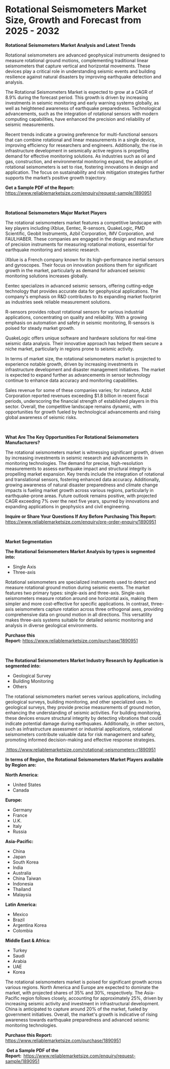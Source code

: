 <p><h1>Rotational Seismometers Market Size, Growth and Forecast from 2025 - 2032</h1></p><p><strong>Rotational Seismometers Market Analysis and Latest Trends</strong></p>
<p><p>Rotational seismometers are advanced geophysical instruments designed to measure rotational ground motions, complementing traditional linear seismometers that capture vertical and horizontal movements. These devices play a critical role in understanding seismic events and building resilience against natural disasters by improving earthquake detection and analysis.</p><p>The Rotational Seismometers Market is expected to grow at a CAGR of 8.9% during the forecast period. This growth is driven by increasing investments in seismic monitoring and early warning systems globally, as well as heightened awareness of earthquake preparedness. Technological advancements, such as the integration of rotational sensors with modern computing capabilities, have enhanced the precision and reliability of seismic measurements.</p><p>Recent trends indicate a growing preference for multi-functional sensors that can combine rotational and linear measurements in a single device, improving efficiency for researchers and engineers. Additionally, the rise in infrastructure development in seismically active regions is propelling demand for effective monitoring solutions. As industries such as oil and gas, construction, and environmental monitoring expand, the adoption of rotational seismometers is set to rise, fostering innovations in design and application. The focus on sustainability and risk mitigation strategies further supports the market’s positive growth trajectory.</p></p>
<p><strong>Get a Sample PDF of the Report:&nbsp;</strong> <a href="https://www.reliablemarketsize.com/enquiry/request-sample/1890951?utm_campaign=3448&utm_medium=2&utm_source=Github&utm_content=ia&utm_term=12042025&utm_id=rotational-seismometers">https://www.reliablemarketsize.com/enquiry/request-sample/1890951</a></p>
<p>&nbsp;</p>
<p><strong>Rotational Seismometers Major Market Players</strong></p>
<p><p>The rotational seismometers market features a competitive landscape with key players including iXblue, Eentec, R-sensors, QuakeLogic, PMD Scientific, Geobit Instruments, Azbil Corporation, IMV Corporation, and FAULHABER. These companies are engaged in the design and manufacture of precision instruments for measuring rotational motions, essential for earthquake monitoring and seismic research.</p><p>iXblue is a French company known for its high-performance inertial sensors and gyroscopes. Their focus on innovation positions them for significant growth in the market, particularly as demand for advanced seismic monitoring solutions increases globally. </p><p>Eentec specializes in advanced seismic sensors, offering cutting-edge technology that provides accurate data for geophysical applications. The company's emphasis on R&D contributes to its expanding market footprint as industries seek reliable measurement solutions.</p><p>R-sensors provides robust rotational sensors for various industrial applications, concentrating on quality and reliability. With a growing emphasis on automation and safety in seismic monitoring, R-sensors is poised for steady market growth.</p><p>QuakeLogic offers unique software and hardware solutions for real-time seismic data analysis. Their innovative approach has helped them secure a niche market, particularly in regions prone to seismic activity.</p><p>In terms of market size, the rotational seismometers market is projected to experience notable growth, driven by increasing investments in infrastructure development and disaster management initiatives. The market is expected to expand further as advancements in sensor technology continue to enhance data accuracy and monitoring capabilities.</p><p>Sales revenue for some of these companies varies; for instance, Azbil Corporation reported revenues exceeding $1.8 billion in recent fiscal periods, underscoring the financial strength of established players in this sector. Overall, the competitive landscape remains dynamic, with opportunities for growth fueled by technological advancements and rising global awareness of seismic risks.</p></p>
<p>&nbsp;</p>
<p><strong>What Are The Key Opportunities For Rotational Seismometers Manufacturers?</strong></p>
<p><p>The rotational seismometers market is witnessing significant growth, driven by increasing investments in seismic research and advancements in monitoring technologies. The demand for precise, high-resolution measurements to assess earthquake impact and structural integrity is propelling market expansion. Key trends include the integration of rotational and translational sensors, fostering enhanced data accuracy. Additionally, growing awareness of natural disaster preparedness and climate change impacts is fueling market growth across various regions, particularly in earthquake-prone areas. Future outlook remains positive, with projected CAGR exceeding 7% over the next five years, spurred by innovations and expanding applications in geophysics and civil engineering.</p></p>
<p><strong>Inquire or Share Your Questions If Any Before Purchasing This Report:</strong> <a href="https://www.reliablemarketsize.com/enquiry/pre-order-enquiry/1890951?utm_campaign=3448&utm_medium=2&utm_source=Github&utm_content=ia&utm_term=12042025&utm_id=rotational-seismometers">https://www.reliablemarketsize.com/enquiry/pre-order-enquiry/1890951</a></p>
<p>&nbsp;</p>
<p><strong>Market Segmentation</strong></p>
<p><strong>The Rotational Seismometers Market Analysis by types is segmented into:</strong></p>
<p><ul><li>Single Axis</li><li>Three-axis</li></ul></p>
<p><p>Rotational seismometers are specialized instruments used to detect and measure rotational ground motion during seismic events. The market features two primary types: single-axis and three-axis. Single-axis seismometers measure rotation around one horizontal axis, making them simpler and more cost-effective for specific applications. In contrast, three-axis seismometers capture rotation across three orthogonal axes, providing comprehensive data on ground motion in all directions. This versatility makes three-axis systems suitable for detailed seismic monitoring and analysis in diverse geological environments.</p></p>
<p><strong>Purchase this Report:&nbsp;</strong><a href="https://www.reliablemarketsize.com/purchase/1890951?utm_campaign=3448&utm_medium=2&utm_source=Github&utm_content=ia&utm_term=12042025&utm_id=rotational-seismometers">https://www.reliablemarketsize.com/purchase/1890951</a></p>
<p>&nbsp;</p>
<p><strong>The Rotational Seismometers Market Industry Research by Application is segmented into:</strong></p>
<p><ul><li>Geological Survey</li><li>Building Monitoring</li><li>Others</li></ul></p>
<p><p>The rotational seismometers market serves various applications, including geological surveys, building monitoring, and other specialized uses. In geological surveys, they provide precise measurements of ground motion, enhancing the understanding of seismic activities. For building monitoring, these devices ensure structural integrity by detecting vibrations that could indicate potential damage during earthquakes. Additionally, in other sectors, such as infrastructure assessment or industrial applications, rotational seismometers contribute valuable data for risk management and safety, promoting informed decision-making and effective response strategies.</p></p>
<p><a href="https://www.reliablemarketsize.com/rotational-seismometers-r1890951?utm_campaign=3448&utm_medium=2&utm_source=Github&utm_content=ia&utm_term=12042025&utm_id=rotational-seismometers">&nbsp;https://www.reliablemarketsize.com/rotational-seismometers-r1890951</a></p>
<p><strong>In terms of Region, the Rotational Seismometers Market Players available by Region are:</strong></p>
<p>
    <p> <strong> North America: </strong>
        <ul>
            <li>United States</li>
            <li>Canada</li>
        </ul>
        </p> 
    <p> <strong> Europe: </strong>
        <ul>
            <li>Germany</li>
            <li>France</li>
            <li>U.K.</li>
            <li>Italy</li>
            <li>Russia</li>
        </ul>
        </p> 
    <p> <strong> Asia-Pacific: </strong>
        <ul>
            <li>China</li>
            <li>Japan</li>
            <li>South Korea</li>
            <li>India</li>
            <li>Australia</li>
            <li>China Taiwan</li>
            <li>Indonesia</li>
            <li>Thailand</li>
            <li>Malaysia</li>
        </ul>
        </p> 
    <p> <strong> Latin America: </strong>
        <ul>
            <li>Mexico</li>
            <li>Brazil</li>
            <li>Argentina Korea</li>
            <li>Colombia</li>
        </ul>
        </p> 
    <p> <strong> Middle East & Africa: </strong>
        <ul>
            <li>Turkey</li>
            <li>Saudi</li>
            <li>Arabia</li>
            <li>UAE</li>
            <li>Korea</li>
        </ul>
    </p>
    </p>
<p><p>The rotational seismometers market is poised for significant growth across various regions. North America and Europe are expected to dominate the market, with projected shares of 35% and 30%, respectively. The Asia-Pacific region follows closely, accounting for approximately 25%, driven by increasing seismic activity and investment in infrastructural development. China is anticipated to capture around 20% of the market, fueled by government initiatives. Overall, the market's growth is indicative of rising awareness towards earthquake preparedness and advanced seismic monitoring technologies.</p></p>
<p><strong>Purchase this Report: </strong><a href="https://www.reliablemarketsize.com/purchase/1890951?utm_campaign=3448&utm_medium=2&utm_source=Github&utm_content=ia&utm_term=12042025&utm_id=rotational-seismometers">https://www.reliablemarketsize.com/purchase/1890951</a></p>
<p>&nbsp;<strong>Get a Sample PDF of the Report:&nbsp;&nbsp;</strong><a href="https://www.reliablemarketsize.com/enquiry/request-sample/1890951?utm_campaign=3448&utm_medium=2&utm_source=Github&utm_content=ia&utm_term=12042025&utm_id=rotational-seismometers">https://www.reliablemarketsize.com/enquiry/request-sample/1890951</a></p>
<p><strong></strong></p>
<p><p></p><p></p><p></p></p>